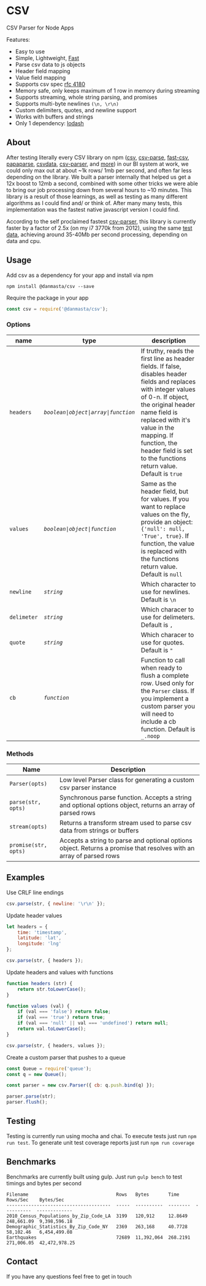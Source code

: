 # CSV
CSV Parser for Node Apps

Features:
* Easy to use
* Simple, Lightweight, [Fast](#benchmarks)
* Parse csv data to js objects
* Header field mapping
* Value field mapping
* Supports csv spec [rfc 4180](https://tools.ietf.org/html/rfc4180)
* Memory safe, only keeps maximum of 1 row in memory during streaming
* Supports streaming, whole string parsing, and promises
* Supports multi-byte newlines `(\n, \r\n)`
* Custom delimiters, quotes, and newline support
* Works with buffers and strings
* Only 1 dependency: [lodash](https://github.com/lodash/lodash)

## About
After testing literally every CSV library on npm ([csv](https://www.npmjs.com/package/csv), [csv-parse](https://www.npmjs.com/package/csv-parse), [fast-csv](https://www.npmjs.com/package/fast-csv), [papaparse](https://www.npmjs.com/package/papaparse), [csvdata](https://www.npmjs.com/package/csvdata), [csv-parser](https://github.com/mafintosh/csv-parser), and [more](https://www.npmjs.com/search?q=csv)) in our BI system at work, we could only max out at about ~1k rows/ 1mb per second, and often far less depending on the library. We built a parser internally that helped us get a 12x boost to 12mb a second, combined with some other tricks we were able to bring our job processing down from several hours to ~10 minutes. This library is a result of those learnings, as well as testing as many different algorithms as I could find and/ or think of. After many many tests, this implementation was the fastest native javascript version I could find.

According to the self proclaimed fastest [csv-parser](https://github.com/mafintosh/csv-parser), this library is currently faster by a factor of 2.5x (on my i7 3770k from 2012), using the same [test data](https://github.com/mafintosh/csv-parser/blob/master/test/data/process_all_rows.csv), achieving around 35-40Mb per second processing, depending on data and cpu.

## Usage
Add csv as a dependency for your app and install via npm
```
npm install @danmasta/csv --save
```
Require the package in your app
```javascript
const csv = require('@danmasta/csv');
```

### Options
name | type | description
-----|----- | -----------
`headers` | *`boolean\|object\|array\|function`* | If truthy, reads the first line as header fields. If false, disables header fields and replaces with integer values of 0-n. If object, the original header name field is replaced with it's value in the mapping. If function, the header field is set to the functions return value. Default is `true`
`values` | *`boolean\|object\|function`* | Same as the header field, but for values. If you want to replace values on the fly, provide an object: `{'null': null, 'True', true}`. If function, the value is replaced with the functions return value. Default is `null`
`newline` | *`string`* | Which character to use for newlines. Default is `\n`
`delimeter` | *`string`* | Which characer to use for delimeters. Default is `,`
`quote` | *`string`* | Which characer to use for quotes. Default is `"`
`cb` | *`function`* | Function to call when ready to flush a complete row. Used only for the `Parser` class. If you implement a custom parser you will need to include a cb function. Default is `_.noop`

### Methods
Name | Description
-----|------------
`Parser(opts)` | Low level Parser class for generating a custom csv parser instance
`parse(str, opts)` | Synchronous parse function. Accepts a string and optional options object, returns an array of parsed rows
`stream(opts)` | Returns a transform stream used to parse csv data from strings or buffers
`promise(str, opts)` | Accepts a string to parse and optional options object. Returns a promise that resolves with an array of parsed rows

## Examples
Use CRLF line endings
```javascript
csv.parse(str, { newline: '\r\n' });
```
Update header values
```javascript
let headers = {
    time: 'timestamp',
    latitude: 'lat',
    longitude: 'lng'
};

csv.parse(str, { headers });
```
Update headers and values with functions
```javascript
function headers (str) {
    return str.toLowerCase();
}

function values (val) {
    if (val === 'false') return false;
    if (val === 'true') return true;
    if (val === 'null' || val === 'undefined') return null;
    return val.toLowerCase();
}

csv.parse(str, { headers, values });
```
Create a custom parser that pushes to a queue
```javascript
const Queue = require('queue');
const q = new Queue();

const parser = new csv.Parser({ cb: q.push.bind(q) });

parser.parse(str);
parser.flush();
```

## Testing
Testing is currently run using mocha and chai. To execute tests just run `npm run test`. To generate unit test coverage reports just run `npm run coverage`

## Benchmarks
Benchmarks are currently built using gulp. Just run `gulp bench` to test timings and bytes per second
```
Filename                                Rows   Bytes       Time      Rows/Sec    Bytes/Sec
--------------------------------------  -----  ----------  --------  ----------  -------------
2010_Census_Populations_by_Zip_Code_LA  3199   120,912     12.8649   248,661.09  9,398,596.18
Demographic_Statistics_By_Zip_Code_NY   2369   263,168     40.7728   58,102.46   6,454,499.08
Earthquakes                             72689  11,392,064  268.2191  271,006.05  42,472,978.25
```

## Contact
If you have any questions feel free to get in touch
